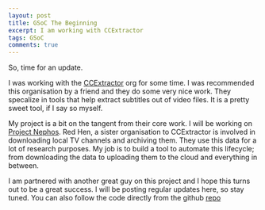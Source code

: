 ```yaml
---
layout: post
title: GSoC The Beginning
excerpt: I am working with CCExtractor
tags: GSoC
comments: true
---
```


So, time for an update.

I was working with the [CCExtractor] org for some time. I was recommended this organisation by a friend and they do
some very nice work. They specalize in tools that help extract subtitles out of video files. 
It is a pretty sweet tool, if I say so myself.

My project is a bit on the tangent from their core work. I will be working on [Project Nephos]. Red Hen, a sister organisation
to CCExtractor is involved in downloading local TV channels and archiving them. They use this data for a lot of research purposes.
My job is to build a tool to automate this lifecycle; from downloading the data to uploading them to the cloud and everything in
between.

I am partnered with another great guy on this project and I hope this turns out to be a great success. I will be posting
regular updates here, so stay tuned. You can also follow the code directly from the github [repo]



[CCExtractor]: https://www.ccextractor.org/
[Project Nephos]: https://ccextractor.org/public:gsoc:projectnephos
[repo]: https://github.com/AadityaNair/ProjectNephos
